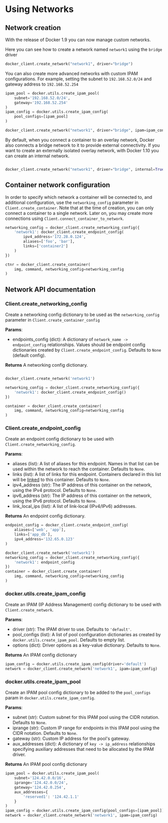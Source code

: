 # Using Networks

## Network creation

With the release of Docker 1.9 you can now manage custom networks.


Here you can see how to create a network named `network1` using
the `bridge` driver

```python
docker_client.create_network("network1", driver="bridge")
```

You can also create more advanced networks with custom IPAM configurations.
For example, setting the subnet to `192.168.52.0/24` and gateway address
to `192.168.52.254`

```python
ipam_pool = docker.utils.create_ipam_pool(
    subnet='192.168.52.0/24',
    gateway='192.168.52.254'
)
ipam_config = docker.utils.create_ipam_config(
    pool_configs=[ipam_pool]
)

docker_client.create_network("network1", driver="bridge", ipam=ipam_config)
```

By default, when you connect a container to an overlay network, Docker also
connects a bridge network to it to provide external connectivity. If you want
to create an externally isolated overlay network, with Docker 1.10 you can
create an internal network.

```python

docker_client.create_network("network1", driver="bridge", internal=True)
```

## Container network configuration

In order to specify which network a container will be connected to, and
additional configuration, use the `networking_config` parameter in
`Client.create_container`. Note that at the time of creation, you can
only connect a container to a single network. Later on, you may create more
connections using `Client.connect_container_to_network`.


```python
networking_config = docker_client.create_networking_config({
    'network1': docker_client.create_endpoint_config(
        ipv4_address='172.28.0.124',
        aliases=['foo', 'bar'],
        links=['container2']
    )
})

ctnr = docker_client.create_container(
    img, command, networking_config=networking_config
)

```

## Network API documentation

### Client.create_networking_config

Create a networking config dictionary to be used as the `networking_config`
parameter in `Client.create_container_config`

**Params**:

* endpoints_config (dict): A dictionary of `network_name -> endpoint_config`
  relationships. Values should be endpoint config dictionaries created by
  `Client.create_endpoint_config`. Defaults to `None` (default config).

**Returns** A networking config dictionary.

```python

docker_client.create_network('network1')

networking_config = docker_client.create_networking_config({
    'network1': docker_client.create_endpoint_config()
})

container = docker_client.create_container(
    img, command, networking_config=networking_config
)
```


### Client.create_endpoint_config

Create an endpoint config dictionary to be used with
`Client.create_networking_config`.

**Params**:

* aliases (list): A list of aliases for this endpoint. Names in that list can
  be used within the network to reach the container. Defaults to `None`.
* links (list): A list of links for this endpoint. Containers declared in this
  list will be [linked](https://docs.docker.com/engine/userguide/networking/work-with-networks/#linking-containers-in-user-defined-networks)
  to this container. Defaults to `None`.
* ipv4_address (str): The IP address of this container on the network,
  using the IPv4 protocol. Defaults to `None`.
* ipv6_address (str): The IP address of this container on the network,
  using the IPv6 protocol. Defaults to `None`.
* link_local_ips (list): A list of link-local (IPv4/IPv6) addresses.

**Returns** An endpoint config dictionary.

```python
endpoint_config = docker_client.create_endpoint_config(
    aliases=['web', 'app'],
    links=['app_db'],
    ipv4_address='132.65.0.123'
)

docker_client.create_network('network1')
networking_config = docker_client.create_networking_config({
    'network1': endpoint_config
})
container = docker_client.create_container(
    img, command, networking_config=networking_config
)
```
### docker.utils.create_ipam_config

Create an IPAM (IP Address Management) config dictionary to be used with
`Client.create_network`.


**Params**:

* driver (str): The IPAM driver to use. Defaults to `'default'`.
* pool_configs (list): A list of pool configuration dictionaries as created
  by `docker.utils.create_ipam_pool`. Defaults to empty list.
* options (dict): Driver options as a key-value dictionary. Defaults to `None`.

**Returns** An IPAM config dictionary

```python
ipam_config = docker.utils.create_ipam_config(driver='default')
network = docker_client.create_network('network1', ipam=ipam_config)
```

### docker.utils.create_ipam_pool

Create an IPAM pool config dictionary to be added to the `pool_configs` param
in `docker.utils.create_ipam_config`.

**Params**:

* subnet (str): Custom subnet for this IPAM pool using the CIDR notation.
  Defaults to `None`.
* iprange (str): Custom IP range for endpoints in this IPAM pool using the
  CIDR notation. Defaults to `None`.
* gateway (str): Custom IP address for the pool's gateway.
* aux_addresses (dict): A dictionary of `key -> ip_address` relationships
  specifying auxiliary addresses that need to be allocated by the
  IPAM driver.

**Returns** An IPAM pool config dictionary

```python
ipam_pool = docker.utils.create_ipam_pool(
    subnet='124.42.0.0/16',
    iprange='124.42.0.0/24',
    gateway='124.42.0.254',
    aux_addresses={
        'reserved1': '124.42.1.1'
    }
)
ipam_config = docker.utils.create_ipam_config(pool_configs=[ipam_pool])
network = docker_client.create_network('network1', ipam=ipam_config)
```
